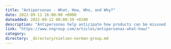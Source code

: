 ```yaml
---
title: "Antipersonas - What, How, Who, and Why?"
date: 2022-09-11 16:00:00 +0000
dateadded: 2022-09-12 00:00:39 +0100
description: "Antipersonas help anticipate how products can be misused in ways that can harm users and the business."
link: "https://www.nngroup.com/articles/antipersonas-what-how/"
category:
directory: _directory/nielsen-norman-group.md
---
```

